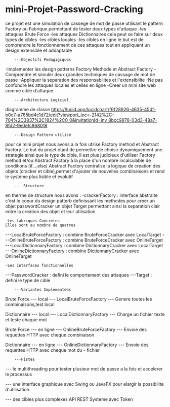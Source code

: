 # mini-Projet-Password-Cracking

ce projet est une simulation de cassege de mot de passe utilisant le pattern Factory ou Fabrique permettant de tester deux types d'attaque 
    -les attaques Brute Force
    -les attaques Dictionnaires
cela peut se faire sur deux types de cibles
    -les cibles locales
    -les cibles en ligne
le but est de comprendre le fonctionnement de ces attaques tout en appliquant un design extensible et addaptable



        ---Objectifs Pedagigiques

-Implementer les design patterns Factory Methode et Abstract Factory
-Comprendre et simuler deux grandes techniques de cassage de mot de passe
-Appliquer la separation des responsabilites et l'extensibilite
-Ne pas confondre les attaques locales et celles en ligne
-Creer un mini site web comme cible d'attaque



        ---Architecture Logiciel
diagramme de classe
https://lucid.app/lucidchart/f6f28926-4635-45df-b0c7-a765bd4c1d72/edit?viewport_loc=-2142%2C-704%2C3837%2C1824%2C0_0&invitationId=inv_8bcc9878-03d3-48a7-8fd2-9e0efc868018


        ---Design Pattern utilisé

pour ce mini projet nous avons a la fois utilise Factory method et Abstract Factory.
Le but du projet etant de permettre de choisir dynamiquement une strategie ainsi que le type de cible, il est plus judicieux d'utiliser Factory method et/ou Abstract Factory à la place d'un nombre incalculable de conditions (if....else)
Abstract Factory centralise la logique de creation des objets (cracker et cible),permet d'ajouter de nouvelles combinaisons et rend le systeme plus lisible et evolutif


        --- Structure

        
en therme de structure nous avons :
    -crackerFactory : interface abstraite c'est le coeur du design patterb definissant les methodes pour creer un objet passwordCracker un objet Target permettant ainsi la separation clair entre la creation des objet et leur utilisation

    -Les fabriques Concretes
    Elles sont au nombre de quatres

---LocalBruteForceFactory    : combine BruteForceCracker avec LocalTarget
---OnlineBruteForceFactory   : combine BruteForceCracker avec OnlineTarget
---LocalDictionnaryFactory   : combine DictionnaryCracker avec LocalTarget
---OnlineDictionnaryFactory  : combine DictionnaryCracker avec OnlineTarget

    -Les interfaces fonctionnelles

---PasswordCracker : defini le comportement des attaques
---Target : defini le type de cible


        ---Variantes Implementées

Brute Force   ---   local      ---   LocalBruteForceFactory   ---  Genere toutes les combinaisons,test local

Dictionnaire  ---   local      ---   LocalDictionnaryFactory  ---  Charge un fichier texte et teste chaque mot

Brute Force   ---   en ligne   ---   OnlineBruteForceFactory  ---  Envoie des requettes HTTP avec cheque combinaison

Dictionnaire  ---   en ligne   ---   OnlineDictionnaryFactory ---  Envoie des requettes HTTP avec cheque mot du  -                                                                  fichier



        ---Pistes

--- le multithreading pour tester plusieur mot de passe a la fois et accelerer le processus

--- une interface graphique avec Swing ou JavaFX pour elargir la possibilite d'utilisation

--- des cibles plus complexes API REST Systeme avec Token